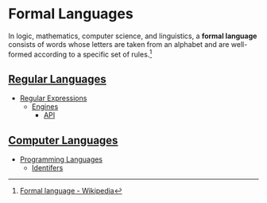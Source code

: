 # Formal Languages
In logic, mathematics, computer science, and linguistics, a **formal language** consists of words whose letters are taken from an alphabet and are well-formed according to a specific set of rules.[^wiki]

[^wiki]: [Formal language - Wikipedia](https://en.wikipedia.org/wiki/Formal_language)

## [Regular Languages](Regular%20Languages/README.md)
- [Regular Expressions](Regular%20Languages/Regular%20Expressions/README.md)
  - [Engines](Regular%20Languages/Regular%20Expressions/Engines/README.md)
    - [API](Regular%20Languages/Regular%20Expressions/Engines/API.md)

## [Computer Languages](Computer%20Languages/README.md)
- [Programming Languages](Computer%20Languages/Programming%20Languages/README.md)
  - [Identifers](Computer%20Languages/Programming%20Languages/Identifers.md)